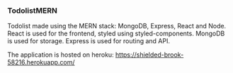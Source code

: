### TodolistMERN

Todolist made using the MERN stack: MongoDB, Express, React and Node. React is used for the frontend, styled using styled-components. MongoDB is used for storage. Express is used for routing and API.

The application is hosted on heroku:
https://shielded-brook-58216.herokuapp.com/
